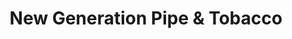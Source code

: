 ---
title: "New Generation Pipe & Tobacco"
url: /wyandotte/new-generation-pipe-and-tobacco/
shop: tobacco
---